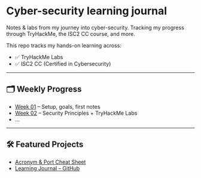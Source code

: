 # Cyber-security learning journal
Notes &amp; labs from my journey into cyber-security.
Tracking my progress through TryHackMe, the ISC2 CC course, and more.

This repo tracks my hands-on learning across:

- ✅ TryHackMe Labs
- ✅ ISC2 CC (Certified in Cybersecurity)

---

## 🗂️ Weekly Progress

- [Week 01](Week-01/intro.md) – Setup, goals, first notes  
- [Week 02](Week-02/CC/domain-1-notes.md) – Security Principles + TryHackMe Labs  
- ...

---

## 🛠 Featured Projects

- [Acronym & Port Cheat Sheet](cheat-sheets/ports-acronyms.md)  
- [Learning Journal – GitHub](https://github.com/kate--newman/cyber-learning-journal)
